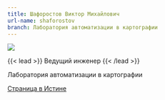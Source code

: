 ```yaml
---
title: Шафоростов Виктор Михайлович
url-name: shaforostov
branch: Лаборатория автоматизации в картографии
---
```

![](img/shvm.jpg)

{{< lead >}} Ведущий инженер {{< /lead >}}

Лаборатория автоматизации в картографии

[Страница в Истине](https://istina.msu.ru/workers/7615781)